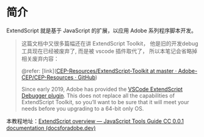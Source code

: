 # 简介

ExtendScript 就是基于 JavaScript 的扩展，以应用 Adobe 系列程序脚本开发。





> 这篇文档中又很多篇幅还在讲  ExtendScript Toolkit， 他是旧的开发debug工具现在已经被废弃了, 而是被 vscode 插件取代了， 所以本笔记会省略掉相关废弃内容：
>
> @refer: [link]([CEP-Resources/ExtendScript-Toolkit at master · Adobe-CEP/CEP-Resources · GitHub](https://github.com/Adobe-CEP/CEP-Resources/tree/master/ExtendScript-Toolkit#another-option))
>
> Since early 2019, Adobe has provided the [VSCode ExtendScript Debugger plugin](https://marketplace.visualstudio.com/items?itemName=Adobe.extendscript-debug). This does not replace all the capabilities of ExtendScript Toolkit, so you’ll want to be sure that it will meet your needs before you upgrading to a 64-bit only OS. 





本教程地址：[ExtendScript overview — JavaScript Tools Guide CC 0.0.1 documentation (docsforadobe.dev)](https://extendscript.docsforadobe.dev/introduction/extendscript-overview.html)

